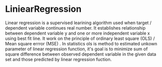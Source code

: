 # LiniearRegression
Linear regression is a supervised learining algorithm used when target / dependent variable continues real number. It establishes relationship between dependent variable  y  and one or more independent variable  x  using best fit line. It work on the principle of ordinary least square  (OLS)  / Mean square errror  (MSE) . In statistics ols is method to estimated unkown parameter of linear regression function, it's goal is to minimize sum of square difference between observed dependent variable in the given data set and those predicted by linear regression fuction.


